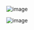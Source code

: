![image](https://github.com/user-attachments/assets/f92fc4fe-37fe-4016-a94c-09189ba08431)

![image](https://github.com/user-attachments/assets/5bc0e1eb-434c-4c76-b227-e6f05e176284)



